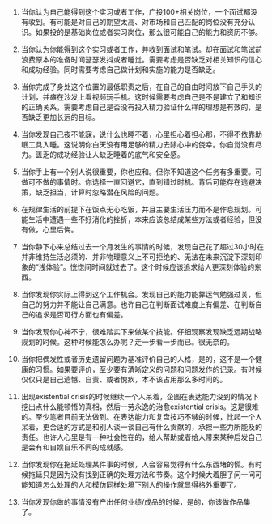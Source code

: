 1. 当你认为自己能得到这个实习或者工作，广投100+相关岗位，一个面试都没有收到。有可能是对自己的期望太高、对市场和自己匹配的岗位没有充分认识。如果投的是基础岗位或者实习岗位，那么很可能自己的能力和资历不够。
   
2. 当你认为你能得到这个实习或者工作，并收到面试和笔试。却在面试和笔试前浪费原本的准备时间瑟瑟发抖或者睡觉。需要考虑是否缺乏对相关知识的信心和成功经验。同时需要考虑自己做计划和实施的能力是否缺乏。
   
3. 当你完成了身处这个位置的最低职责之后，在自己的自由时间放下自己手头的计划，并瘫在沙发上看视频玩手机。这时候需要考虑自己是不是建立了和知识的正确关系，需要考虑自己是否没有投入精力验证什么样的理想是有效的，是否缺乏更加长远的目标。
   
4. 当你发现自己夜不能寐，说什么也睡不着，心里担心着担心那，不得不依靠助眠工具入睡。这说明你白天没有用足够的精力去除心中的侥幸。你自觉没有尽力。匮乏的成功经验让人缺乏睡着的底气和安全感。
   
5. 当你手上有一个别人说很重要，你也应和。但你不知道这个任务有多重要。可做可不做的事情时。你选择一直回避它，直到错过时机。背后可能存在逃避决策，缺乏担当，计算时忽略潜在风险的问题。
   
6. 在规律生活的前提下在饭点无心吃饭，并且主要生活压力而不是作息规划。可能生活中遭遇一些不好消化的挫折，本来应该总结成某些方法或者经验，但没有做，心里后悔。

7. 当你静下心来总结过去一个月发生的事情的时候，发现自己花了超过30小时在并非维持生活必须的、并非物理意义上不可拒绝的、无法在未来沉淀下深刻印象的“浅体验”。恍惚间时间就过去了。这个时候应该追求给人更深刻体验的东西。

8. 当你发现你实际上得到这个工作机会。发现自己的能力能靠运气勉强过关，但自己的努力并不能让自己满意。也许自己在判断面试难度上有偏差、在判断自己的追求是否可行方面也有偏差。

9. 当你发现你心神不宁，很难踏实下来做某个技能。仔细观察发现缺乏远期战略规划的时候。这种时候能怎么办呢？走一步看一步而已。很无奈的。

10. 当你把偶发性或者历史遗留问题为基准评价自己的人格，是的，这不是一个健康的习惯。如果要评价，至少要有清晰定义的问题和问题发作的记录。有时候仅仅只是自己遗憾、自责、或者愧疚，本不该占用那么多时间的。

11. 出现existential crisis的时候继续一个人呆着，企图在表达能力没到的情况下挖出点什么能顿悟的真相，然后一劳永逸的治愈existential crisis。这是很难的。至少笔者目前无法做到。在表达能力和复盘技巧不够的时候，比起一个人呆着，更合适的方式是和别人谈一谈自己有什么贡献的，承担一些力所能及的责任。也许人心里是有一种社会性在的，给人帮助或者给人带来某种启发自己是会有和自娱自乐不同的成就感。

12. 当你发现你在拖延处理某件事的时候，人会容易觉得有什么东西堵的慌。有时候拖延只是因为没有找到正确的处理方法和节奏。这个时候大着胆子问一问可能知道怎么处理的人和模仿同样处境下别人的操作就显得格外重要了。

13. 当你发现你做的事情没有产出任何业绩/成品的时候，是的，你该做作品集了。
